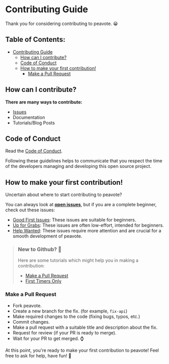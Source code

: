 # Contributing Guide

Thank you for considering contributing to peavote. 😀

<h2>Table of Contents:</h2>

- [Contributing Guide](#contributing-guide)
  - [How can I contribute?](#how-can-i-contribute)
  - [Code of Conduct](#code-of-conduct)
  - [How to make your first contribution!](#how-to-make-your-first-contribution)
    - [Make a Pull Request](#make-a-pull-request)

## How can I contribute?

**There are many ways to contribute:**
- [Issues](https://github.com/burntcarrot/peavote/issues)
- Documentation
- Tutorials/Blog Posts

## Code of Conduct

Read the [Code of Conduct](https://github.com/burntcarrot/peavote/blob/main/CODE_OF_CONDUCT.md).

Following these guidelines helps to communicate that you respect the time of the developers managing and developing this open source project.

## How to make your first contribution!

Uncertain about where to start contributing to peavote?

You can always look at **[open issues](https://github.com/burntcarrot/peavote/issues?q=is%3Aissue+is%3Aopen+)**, but if you are a complete beginner, check out these issues:

- [Good First Issues](https://github.com/burntcarrot/peavote/issues?q=is%3Aissue+is%3Aopen+label%3A%22good+first+issue%22): These issues are suitable for beginners.
- [Up for Grabs](https://github.com/burntcarrot/peavote/issues?q=is%3Aissue+is%3Aopen+label%3A%22up+for+grabs%22): These issues are often low-effort, intended for beginners.
- [Help Wanted](https://github.com/burntcarrot/peavote/issues?q=is%3Aissue+is%3Aopen+label%3A%22help+wanted%22): These issues require more attention and are crucial for a smooth development of peavote.

> ### New to Github? 🤔
> Here are some tutorials which might help you in making a contribution:
> - [Make a Pull Request](http://makeapullrequest.com/)
> - [First Timers Only](http://www.firsttimersonly.com/)


### Make a Pull Request

- Fork peavote.
- Create a new branch for the fix. (for example, `fix-api`)
- Make required changes to the code (fixing bugs, typos, etc.)
- Commit changes.
- Make a pull request with a suitable title and description about the fix.
- Request for review (if your PR is ready to merge).
- Wait for your PR to get merged. ⌚

At this point, you're ready to make your first contribution to peavote! Feel free to ask for help, have fun! 🥳
